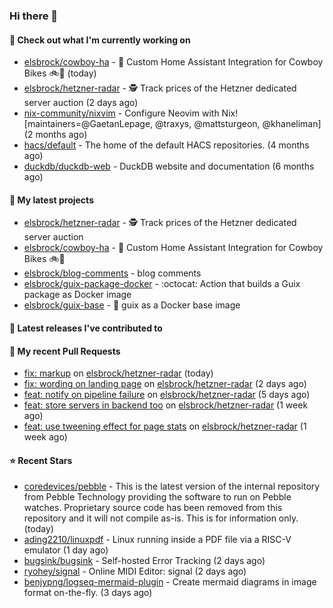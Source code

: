 ### Hi there 👋

#### 👷 Check out what I'm currently working on

- [elsbrock/cowboy-ha](https://github.com/elsbrock/cowboy-ha) - 🤠 Custom Home Assistant Integration for Cowboy Bikes 🚲💨 (today)
- [elsbrock/hetzner-radar](https://github.com/elsbrock/hetzner-radar) - 🕵️ Track prices of the Hetzner dedicated server auction (2 days ago)
- [nix-community/nixvim](https://github.com/nix-community/nixvim) - Configure Neovim with Nix! [maintainers=@GaetanLepage, @traxys, @mattsturgeon, @khaneliman] (2 months ago)
- [hacs/default](https://github.com/hacs/default) - The home of the default HACS repositories. (4 months ago)
- [duckdb/duckdb-web](https://github.com/duckdb/duckdb-web) - DuckDB website and documentation (6 months ago)

#### 🌱 My latest projects

- [elsbrock/hetzner-radar](https://github.com/elsbrock/hetzner-radar) - 🕵️ Track prices of the Hetzner dedicated server auction
- [elsbrock/cowboy-ha](https://github.com/elsbrock/cowboy-ha) - 🤠 Custom Home Assistant Integration for Cowboy Bikes 🚲💨
- [elsbrock/blog-comments](https://github.com/elsbrock/blog-comments) - blog comments
- [elsbrock/guix-package-docker](https://github.com/elsbrock/guix-package-docker) - :octocat: Action that builds a Guix package as Docker image
- [elsbrock/guix-base](https://github.com/elsbrock/guix-base) - :whale: guix as a Docker base image

#### 🔭 Latest releases I've contributed to


#### 🔨 My recent Pull Requests

- [fix: markup](https://github.com/elsbrock/hetzner-radar/pull/128) on [elsbrock/hetzner-radar](https://github.com/elsbrock/hetzner-radar) (today)
- [fix: wording on landing page](https://github.com/elsbrock/hetzner-radar/pull/127) on [elsbrock/hetzner-radar](https://github.com/elsbrock/hetzner-radar) (2 days ago)
- [feat: notify on pipeline failure](https://github.com/elsbrock/hetzner-radar/pull/125) on [elsbrock/hetzner-radar](https://github.com/elsbrock/hetzner-radar) (5 days ago)
- [feat: store servers in backend too](https://github.com/elsbrock/hetzner-radar/pull/124) on [elsbrock/hetzner-radar](https://github.com/elsbrock/hetzner-radar) (1 week ago)
- [feat: use tweening effect for page stats](https://github.com/elsbrock/hetzner-radar/pull/123) on [elsbrock/hetzner-radar](https://github.com/elsbrock/hetzner-radar) (1 week ago)

#### ⭐ Recent Stars

- [coredevices/pebble](https://github.com/coredevices/pebble) - This is the latest version of the internal repository from Pebble Technology providing the software to run on Pebble watches. Proprietary source code has been removed from this repository and it will not compile as-is. This is for information only. (today)
- [ading2210/linuxpdf](https://github.com/ading2210/linuxpdf) - Linux running inside a PDF file via a RISC-V emulator (1 day ago)
- [bugsink/bugsink](https://github.com/bugsink/bugsink) - Self-hosted Error Tracking  (2 days ago)
- [ryohey/signal](https://github.com/ryohey/signal) - Online MIDI Editor: signal (2 days ago)
- [benjypng/logseq-mermaid-plugin](https://github.com/benjypng/logseq-mermaid-plugin) - Create mermaid diagrams in image format on-the-fly. (3 days ago)
